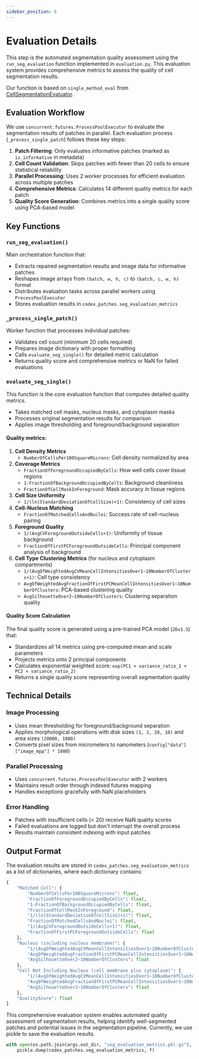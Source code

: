```yaml
---
sidebar_position: 6
---
```

# Evaluation Details

This step is the automated segmentation quality assessment using the `run_seg_evaluation` function implemented in `evaluation.py`. This evaluation system provides comprehensive metrics to assess the quality of cell segmentation results.

Our function is based on `single_method_eval` from [CellSegmentationEvaluator](https://github.com/murphygroup/CellSegmentationEvaluator/blob/6def33dd172ad9074bd856399535a5deea3e3fd6/SimpleCSE/read_and_eval_seg.py#L55).

## Evaluation Workflow

We use `concurrent.futures.ProcessPoolExecutor` to evaluate the segmentation results of patches in parallel. Each evaluation process (`_process_single_patch`) follows these key steps:

1. **Patch Filtering**: Only evaluates informative patches (marked as `is_informative` in metadata)
2. **Cell Count Validation**: Skips patches with fewer than 20 cells to ensure statistical reliability
3. **Parallel Processing**: Uses 2 worker processes for efficient evaluation across multiple patches
4. **Comprehensive Metrics**: Calculates 14 different quality metrics for each patch
5. **Quality Score Generation**: Combines metrics into a single quality score using PCA-based model

## Key Functions

### `run_seg_evaluation()`
Main orchestration function that:
- Extracts repaired segmentation results and image data for informative patches
- Reshapes image arrays from `(batch, w, h, c)` to `(batch, c, w, h)` format
- Distributes evaluation tasks across parallel workers using `ProcessPoolExecutor`
- Stores evaluation results in `codex_patches.seg_evaluation_metrics`

### `_process_single_patch()`
Worker function that processes individual patches:
- Validates cell count (minimum 20 cells required)
- Prepares image dictionary with proper formatting
- Calls `evaluate_seg_single()` for detailed metric calculation
- Returns quality score and comprehensive metrics or NaN for failed evaluations

### `evaluate_seg_single()`

This function is the core evaluation function that computes detailed quality metrics.
- Takes matched cell masks, nucleus masks, and cytoplasm masks
- Processes original segmentation results for comparison
- Applies image thresholding and foreground/background separation

#### Quality metrics:
1. **Cell Density Metrics**
   - `NumberOfCellsPer100SquareMicrons`: Cell density normalized by area
2. **Coverage Metrics**
   - `FractionOfForegroundOccupiedByCells`: How well cells cover tissue regions
   - `1-FractionOfBackgroundOccupiedByCells`: Background cleanliness
   - `FractionOfCellMaskInForeground`: Mask accuracy in tissue regions
3. **Cell Size Uniformity**
   - `1/(ln(StandardDeviationOfCellSize)+1)`: Consistency of cell sizes
4. **Cell-Nucleus Matching**
   - `FractionOfMatchedCellsAndNuclei`: Success rate of cell-nucleus pairing
5. **Foreground Quality**
   - `1/(AvgCVForegroundOutsideCells+1)`: Uniformity of tissue background
   - `FractionOfFirstPCForegroundOutsideCells`: Principal component analysis of background
6. **Cell Type Clustering Metrics** (for nucleus and cytoplasm compartments)
   - `1/(AvgOfWeightedAvgCVMeanCellIntensitiesOver1~10NumberOfClusters+1)`: Cell type consistency
   - `AvgOfWeightedAvgFractionOfFirstPCMeanCellIntensitiesOver1~10NumberOfClusters`: PCA-based clustering quality
   - `AvgSilhouetteOver2~10NumberOfClusters`: Clustering separation quality

#### Quality Score Calculation
The final quality score is generated using a pre-trained PCA model (`2Dv1.5`) that:
- Standardizes all 14 metrics using pre-computed mean and scale parameters
- Projects metrics onto 2 principal components
- Calculates exponential weighted score: `exp(PC1 × variance_ratio_1 + PC2 × variance_ratio_2)`
- Returns a single quality score representing overall segmentation quality

## Technical Details

### Image Processing
- Uses mean thresholding for foreground/background separation
- Applies morphological operations with disk sizes `(1, 2, 20, 10)` and area sizes `(20000, 1000)`
- Converts pixel sizes from micrometers to nanometers (`config["data"]["image_mpp"] * 1000`)

### Parallel Processing
- Uses `concurrent.futures.ProcessPoolExecutor` with 2 workers
- Maintains result order through indexed futures mapping
- Handles exceptions gracefully with NaN placeholders

### Error Handling
- Patches with insufficient cells (< 20) receive NaN quality scores
- Failed evaluations are logged but don't interrupt the overall process
- Results maintain consistent indexing with input patches

## Output Format

The evaluation results are stored in `codex_patches.seg_evaluation_metrics` as a list of dictionaries, where each dictionary contains:

```python
{
    "Matched Cell": {
        "NumberOfCellsPer100SquareMicrons": float,
        "FractionOfForegroundOccupiedByCells": float,
        "1-FractionOfBackgroundOccupiedByCells": float,
        "FractionOfCellMaskInForeground": float,
        "1/(ln(StandardDeviationOfCellSize)+1)": float,
        "FractionOfMatchedCellsAndNuclei": float,
        "1/(AvgCVForegroundOutsideCells+1)": float,
        "FractionOfFirstPCForegroundOutsideCells": float
    },
    "Nucleus (including nucleus membrane)": {
        "1/(AvgOfWeightedAvgCVMeanCellIntensitiesOver1~10NumberOfClusters+1)": float,
        "AvgOfWeightedAvgFractionOfFirstPCMeanCellIntensitiesOver1~10NumberOfClusters": float,
        "AvgSilhouetteOver2~10NumberOfClusters": float
    },
    "Cell Not Including Nucleus (cell membrane plus cytoplasm)": {
        "1/(AvgOfWeightedAvgCVMeanCellIntensitiesOver1~10NumberOfClusters+1)": float,
        "AvgOfWeightedAvgFractionOfFirstPCMeanCellIntensitiesOver1~10NumberOfClusters": float,
        "AvgSilhouetteOver2~10NumberOfClusters": float
    },
    "QualityScore": float
}
```

This comprehensive evaluation system enables automated quality assessment of segmentation results, helping identify well-segmented patches and potential issues in the segmentation pipeline. Currently, we use pickle to save the evaluation results.

```python
with open(os.path.join(args.out_dir, "seg_evaluation_metrics.pkl.gz"), "wb") as f:
    pickle.dump(codex_patches.seg_evaluation_metrics, f)
```